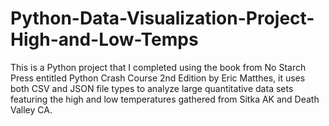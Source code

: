 # Python-Data-Visualization-Project-High-and-Low-Temps
This is a Python project that I completed using the book from No Starch Press entitled Python Crash Course 2nd Edition by Eric Matthes, it uses both CSV and JSON file types to analyze large quantitative data sets featuring the high and low temperatures gathered from Sitka AK and Death Valley CA. 
